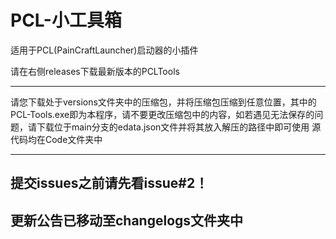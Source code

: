 # PCL-小工具箱
适用于PCL(PainCraftLauncher)启动器的小插件

请在右侧releases下载最新版本的PCLTools

---

请您下载处于versions文件夹中的压缩包，并将压缩包压缩到任意位置，其中的PCL-Tools.exe即为本程序，请不要更改压缩包中的内容，如若遇见无法保存的问题，请下载位于main分支的edata.json文件并将其放入解压的路径中即可使用
源代码均在Code文件夹中

---

## 提交issues之前请先看issue#2！
## 更新公告已移动至changelogs文件夹中
